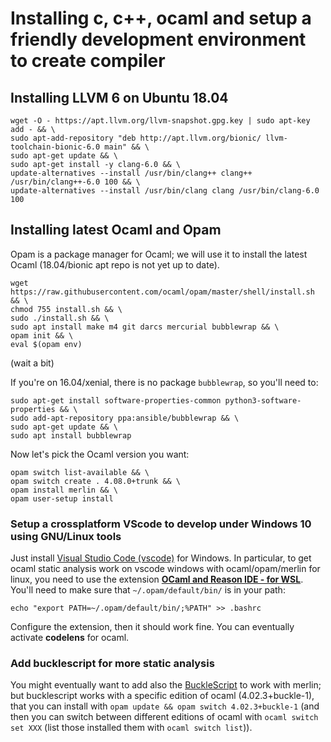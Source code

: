 # Installing c, c++, ocaml and setup a friendly development environment to create compiler
## Installing LLVM 6 on Ubuntu 18.04

    wget -O - https://apt.llvm.org/llvm-snapshot.gpg.key | sudo apt-key add - && \
    sudo apt-add-repository "deb http://apt.llvm.org/bionic/ llvm-toolchain-bionic-6.0 main" && \
    sudo apt-get update && \
    sudo apt-get install -y clang-6.0 && \
    update-alternatives --install /usr/bin/clang++ clang++ /usr/bin/clang++-6.0 100 && \
    update-alternatives --install /usr/bin/clang clang /usr/bin/clang-6.0 100

## Installing latest Ocaml and Opam
Opam is a package manager for Ocaml; we will use it to install the latest Ocaml (18.04/bionic apt repo is not yet up to date).

    wget https://raw.githubusercontent.com/ocaml/opam/master/shell/install.sh && \
    chmod 755 install.sh && \
    sudo ./install.sh && \
    sudo apt install make m4 git darcs mercurial bubblewrap && \
    opam init && \
    eval $(opam env)
    
(wait a bit)

If you're on 16.04/xenial, there is no package `bubblewrap`, so you'll need to:

    sudo apt-get install software-properties-common python3-software-properties && \
    sudo add-apt-repository ppa:ansible/bubblewrap && \
    sudo apt-get update && \
    sudo apt install bubblewrap

Now let's pick the Ocaml version you want:

    opam switch list-available && \
    opam switch create . 4.08.0+trunk && \
    opam install merlin && \
    opam user-setup install

### Setup a crossplatform VScode to develop under Windows 10 using GNU/Linux tools
Just install [Visual Studio Code (vscode)](https://code.visualstudio.com/) for Windows.
In particular, to get ocaml static analysis work on vscode windows with ocaml/opam/merlin for linux, you need to use the extension
[**OCaml and Reason IDE - for WSL**](https://marketplace.visualstudio.com/items?itemName=raiscui.reasonml-wsl).
You'll need to make sure that `~/.opam/default/bin/` is in your path:

    echo "export PATH=~/.opam/default/bin/;%PATH" >> .bashrc
    
Configure the extension, then it should work fine. You can eventually activate **codelens** for ocaml. 

### Add bucklescript for more static analysis
You might eventually want to add also the [BuckleScript](https://github.com/BuckleScript/bucklescript/wiki/Installation) to work with merlin; but bucklescript works with a specific edition of ocaml (4.02.3+buckle-1), that you can install with `opam update && opam switch 4.02.3+buckle-1` (and then you can switch between different editions of ocaml with `ocaml switch set XXX` (list those installed them with `ocaml switch list`)).
